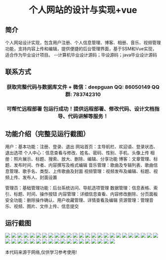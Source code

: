 <p><h1 align="center">个人网站的设计与实现+vue</h1></p>

## 简介
个人网站设计实现，包含用户注册、个人信息管理、博客、相册、音乐、视频管理功能，支持内容上传和编辑，提供便捷的后台管理界面，基于SSM和Vue实现，适合作为毕业设计项目。    --计算机毕业设计源码；毕设源码；java毕业设计源码


## 联系方式
<p><h3 align="center">获取完整代码与数据库文件 + 微信：deepguan QQ: 86050149 QQ群: 783742310</h3></p>
<p><h3 align="center">可帮忙远程部署 包运行成功！提供远程部署、修改代码、设计文档指导、代码讲解等服务！</h3></p>

## 功能介绍（完整见运行截图）
用户：基本功能：注册、登录、退出 网站首页：主导航栏、欢迎语、登录状态、退出选项 个人中心：信息查看与修改、姓名、密码、性别、手机、头像上传 相册：照片展示、标题、搜索、放大、删除、编辑、分享功能 博客：文章管理、标题、发布时间、作者、内容撰写及格式编辑 音乐管理：歌曲及专辑列表、歌曲信息管理、歌手名、类型、上传歌曲及封面 视频管理：视频发布及编辑、标题、视频上传、发布人、封面设置

管理员：基础管理功能：后台系统访问、导航选项管理 数据管理：信息表格、索引、标题、时间、操作按钮 内容管理：详细信息查看、内容修改删除、分页面板 安全功能：删除操作确认、用户收藏管理、详情查看及编辑 资源管理：管理音乐、视频、图片、文件上传、信息提交


## 运行截图
![](img/001.jpg)
![](img/002.jpg)
![](img/003.jpg)
![](img/004.jpg)
![](img/005.jpg)
![](img/006.jpg)
![](img/007.jpg)
![](img/008.jpg)
![](img/009.jpg)
![](img/010.jpg)
![](img/011.jpg)
![](img/012.jpg)
![](img/013.jpg)
![](img/014.jpg)
![](img/015.jpg)
![](img/016.jpg)
![](img/017.jpg)
![](img/018.jpg)
![](img/019.jpg)
![](img/020.jpg)
![](img/021.jpg)
![](img/022.jpg)
![](img/023.jpg)
![](img/024.jpg)
![](img/025.jpg)
![](img/026.jpg)
![](img/027.jpg)
![](img/028.jpg)
![](img/029.jpg)
![](img/030.jpg)
![](img/031.jpg)
![](img/032.jpg)
![](img/033.jpg)
![](img/034.jpg)
![](img/035.jpg)
![](img/036.jpg)
![](img/037.jpg)
![](img/038.jpg)
![](img/039.jpg)
![](img/040.jpg)
![](img/041.jpg)
![](img/042.jpg)
![](img/043.jpg)

<p>本代码来源于网络,仅供学习参考使用!</p>
